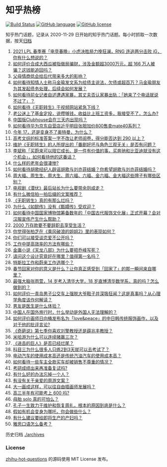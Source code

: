 # 知乎热榜
[![Build Status](https://github.com/ToWeLong/zhihu-hot-questions/workflows/CI/badge.svg)](https://github.com/ToWeLong/zhihu-hot-questions/actions)
[![GitHub language](https://img.shields.io/badge/language-golang-orange.svg)](https://golang.org/)
[![GitHub license](https://img.shields.io/github/license/ToWeLong/zhihu-hot-questions)](https://github.com/ToWeLong/zhihu-hot-questions/blob/main/LICENSE)

知乎热门话题，记录从 2020-11-29 日开始的知乎热门话题。每小时抓取一次数据，按天[归档](./archives)

<!-- BEGIN -->

1. [2021 LPL 春季赛「电竞春晚」小虎决胜局力挽狂澜，RNG 连追两分击败 iG，你有什么想说的？](https://www.zhihu.com/question/443340520)
1. [如何评价合成大西瓜被指做局骗财，涉及金额超3000万元，超 166 万人被骗？这钱能追回吗？](https://www.zhihu.com/question/443284167)
1. [父母情商低会给后代带来多大的影响？](https://www.zhihu.com/question/38642896)
1. [如何看待知情人士称马金瑜发文系为给债主说法，欠债或超百万？马金瑜朋友为其发起债务处理，后续会如何发展？](https://www.zhihu.com/question/443322239)
1. [如何看待前女记者自述遭遇家暴，其丈夫否认家暴出轨：「她来了个电话就说不过了」？](https://www.zhihu.com/question/443259930)
1. [如何看待《无职转生》于视频网站紧急下线？](https://www.zhihu.com/question/443359014)
1. [老公迷上了基金定投，说攒够钱，收益比上班工资多，我接受不了，怎么办?](https://www.zhihu.com/question/418202692)
1. [中国版Clubhouse会在三天内出现吗？](https://www.zhihu.com/question/442389365)
1. [如何看待华为京东自营店近乎明目张胆加价800售卖mate40系列？](https://www.zhihu.com/question/442730263)
1. [今年 17，还是变身不了奥特曼，为什么？](https://www.zhihu.com/question/373409849)
1. [高考文综的标准答案一字不改让老师阅卷，得分能否达到 290 以上？](https://www.zhihu.com/question/443144185)
1. [维护《无职转生》的人所提出的「番剧好坏与角色三观无关」是否有问题？](https://www.zhihu.com/question/442868512)
1. [李斌称「买蔚来可以陪它成长、是一件有价值的事，买奔驰和比亚迪就没有这个机会」，如何看待他的这番话？](https://www.zhihu.com/question/443276338)
1. [什么样的老年会很凄惨?](https://www.zhihu.com/question/442375719)
1. [如何看待胡歌经纪人辟谣胡歌与刘亦菲结婚？你希望胡歌与刘亦菲结婚吗？](https://www.zhihu.com/question/442695966)
1. [周大福、周生生、周大生、周六福、六福、金六福、金大福这些牌子有哪些区别？](https://www.zhihu.com/question/32209352)
1. [电视剧《潜伏》最后站长为什么要带余则成走？](https://www.zhihu.com/question/40623229)
1. [有什么微信拍一拍后缀的文案推荐？](https://www.zhihu.com/question/404874648)
1. [《无职转生》真的有那么烂吗？](https://www.zhihu.com/question/443203645)
1. [为什么《如懿传》没有《甄嬛传》受欢迎？](https://www.zhihu.com/question/438321740)
1. [如何看待中国国家博物馆筹备数年的「中国古代服饰文化展」正式开幕？会对汉服宣传产生什么帮助？](https://www.zhihu.com/question/443265021)
1. [2000 万存款要不要辞职去享受生活？](https://www.zhihu.com/question/441054579)
1. [你觉得张柏芝在《乘风破浪的姐姐2》里的表现如何？](https://www.zhihu.com/question/441581784)
1. [你们可以接受谈恋爱不公开吗？](https://www.zhihu.com/question/440939084)
1. [工作中提高效率的方法有哪些？](https://www.zhihu.com/question/440237998)
1. [金庸小说《天龙八部》为什么要把乔峰写死？](https://www.zhihu.com/question/442949301)
1. [请问这个设计究竟好在哪里？值得第一名吗？](https://www.zhihu.com/question/442988303)
1. [特斯拉工作和蔚来工作选哪个？](https://www.zhihu.com/question/440648048)
1. [春节回家对你的意义是什么？让你真正感受到「回家了」的那一瞬间来自哪里？](https://www.zhihu.com/question/443293149)
1. [最强大脑张雨萱，14 岁考入清华大学，18 岁直博清华数学系，真的吗？怎么做到的？](https://www.zhihu.com/question/441843589)
1. [如何评价一青岛男子公交车上强脱大爷鞋子并深吸狂闻？这是真事吗？从心理学角度该作何解读？](https://www.zhihu.com/question/443252251)
1. [男友是医生是什么体验？](https://www.zhihu.com/question/67285793)
1. [中国人在国外旅行时，什么举动是外国人无法理解的？](https://www.zhihu.com/question/437809753)
1. [如何评价画师日向桶发布名为「love&peace」的中日韩传统服饰画作，以及对于他的批评言论?](https://www.zhihu.com/question/443222196)
1. [《奇葩说》第七季你喜欢刘擎教授还是薛兆丰教授？](https://www.zhihu.com/question/443046342)
1. [米哈游为什么可以连续赌赢三次？](https://www.zhihu.com/question/429700140)
1. [《进击的巨人》是否已经烂尾？](https://www.zhihu.com/question/420825592)
1. [科目三为什么很多人只练2到3天就可以去考试了？](https://www.zhihu.com/question/290475667)
1. [电动汽车的使用成本高还是传统汽油汽车的使用成本高？](https://www.zhihu.com/question/23676796)
1. [如何看待一些车主全款买车却被销售不尊重的情况？](https://www.zhihu.com/question/441010813)
1. [考研成绩出来再准备复试吗?](https://www.zhihu.com/question/362768021)
1. [有什么好的办法忘掉一个人？](https://www.zhihu.com/question/440941945)
1. [有没有关于亲爱的周游文案？](https://www.zhihu.com/question/441112175)
1. [大一画成这样，可以往自由插画师发展吗？](https://www.zhihu.com/question/436767867)
1. [高三半年有可能考上 600 吗?](https://www.zhihu.com/question/438090429)
1. [母胎 solo 真的可怕么？](https://www.zhihu.com/question/440053207)
1. [孔子一生致力于维护和恢复周礼，根本的原因到底是什么？](https://www.zhihu.com/question/443193618)
1. [假如有机会变身为哪吒，你会做些什么？](https://www.zhihu.com/question/442974601)
1. [有什么建议要给即将生产的产妇吗？](https://www.zhihu.com/question/442430121)
1. [雅思口语怎么备考？](https://www.zhihu.com/question/35043813)

<!-- END -->

历史归档 [./archives](./archives)


### License
[zhihu-hot-questions](https://github.com/towelong/zhihu-hot-questions) 的源码使用 MIT License 发布。
